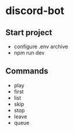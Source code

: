 # discord-bot

## Start project
- configure .env archive
- npm run dev

## Commands
- play
- first
- list
- skip
- stop
- leave
- queue
